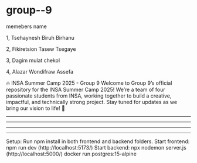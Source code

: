 # group--9 
memebers name 


1, Tsehaynesh Biruh Birhanu 




2, Fikiretsion Tasew Tsegaye


3, Dagim mulat chekol



4, Alazar Wondifraw Assefa



🔥 INSA Summer Camp 2025 - Group 9  Welcome to Group 9’s official repository for the INSA Summer Camp 2025! We’re a team of four passionate students from INSA, working together to build a creative, impactful, and technically strong project. Stay tuned for updates as we bring our vision to life! 🚀

-------------------------------------------------------------------------------------------------------------------------------------------------------
-------------------------------------------------------------------------------------------------------------------------------------------------------
-------------------------------------------------------------------------------------------------------------------------------------------------------
-------------------------------------------------------------------------------------------------------------------------------------------------------
Setup:
Run npm install in both frontend and backend folders.
Start frontend: npm run dev (http://localhost:5173/)
Start backend: npx nodemon server.js (http://localhost:5000/)
docker run postgres:15-alpine
